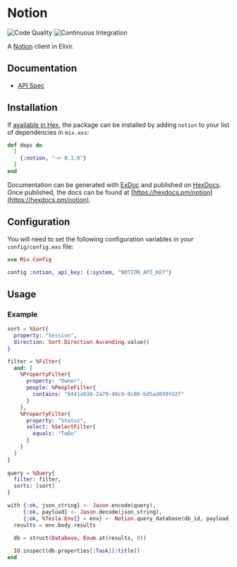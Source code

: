 # Notion

![Code Quality](https://github.com/dunyakirkali/notion.ex/workflows/Code%20Quality/badge.svg)
![Continuous Integration](https://github.com/dunyakirkali/notion.ex/workflows/Continuous%20Integration/badge.svg)

A [Notion](https://www.notion.so/) client in Elixir.

## Documentation

- [API Spec](https://www.notion.so/Notion-API-specification-c29dd39d851543b49a24e1571f63c488)

## Installation

If [available in Hex](https://hex.pm/docs/publish), the package can be installed
by adding `notion` to your list of dependencies in `mix.exs`:

```elixir
def deps do
  [
    {:notion, "~> 0.1.0"}
  ]
end
```

Documentation can be generated with [ExDoc](https://github.com/elixir-lang/ex_doc)
and published on [HexDocs](https://hexdocs.pm). Once published, the docs can
be found at [https://hexdocs.pm/notion](https://hexdocs.pm/notion).

## Configuration

You will need to set the following configuration variables in your `config/config.exs` file:

```elixir
use Mix.Config

config :notion, api_key: {:system, "NOTION_API_KEY"}
```

## Usage

### Example

```elixir
sort = %Sort{
  property: "Session",
  direction: Sort.Direction.Ascending.value()
}

filter = %Filter{
  and: [
    %PropertyFilter{
      property: "Owner",
      people: %PeopleFilter{
        contains: "9441a930-2a79-40c9-9c00-bd5ad030fd2f"
      }
    },
    %PropertyFilter{
      property: "Status",
      select: %SelectFilter{
        equals: "ToDo"
      }
    }
  ]
}
 
query = %Query{
  filter: filter,
  sorts: [sort]
}

with {:ok, json_string} <- Jason.encode(query),
     {:ok, payload} <- Jason.decode(json_string),
     {:ok, %Tesla.Env{} = env} <- Notion.query_database(db_id, payload) do
  results = env.body.results 

  db = struct(Database, Enum.at(results, 0))
  
  IO.inspect(db.properties[:Task][:title])
end
```

